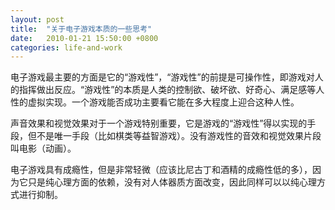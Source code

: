 ```yaml
---
layout: post
title:  "关于电子游戏本质的一些思考"
date:   2010-01-21 15:50:00 +0800
categories: life-and-work
---
```


电子游戏最主要的方面是它的“游戏性”，“游戏性”的前提是可操作性，即游戏对人的指挥做出反应。“游戏性”的本质是人类的控制欲、破坏欲、好奇心、满足感等人性的虚拟实现。一个游戏能否成功主要看它能在多大程度上迎合这种人性。

声音效果和视觉效果对于一个游戏特别重要，它是游戏的“游戏性”得以实现的手段，但不是唯一手段（比如棋类等益智游戏）。没有游戏性的音效和视觉效果片段叫电影（动画）。

电子游戏具有成瘾性，但是非常轻微（应该比尼古丁和酒精的成瘾性低的多），因为它只是纯心理方面的依赖，没有对人体器质方面改变，因此同样可以以纯心理方式进行抑制。
